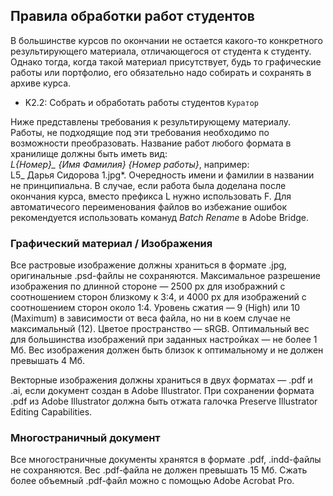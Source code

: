 ## Правила обработки работ студентов

В большинстве курсов по окончании не остается какого-то конкретного результирующего материала, отличающегося от студента к студенту. Однако тогда, когда такой материал присутствует, будь то графические работы или портфолио, его обязательно надо собирать и сохранять в архиве курса. 

* K2.2: Собрать и обработать работы студентов `Куратор`

Ниже представлены требования к результирующему материалу. Работы, не подходящие под эти требования необходимо по возможности преобразовать.
Название работ любого формата в хранилище должны быть иметь вид: *L{Номер}\_&nbsp;{Имя&nbsp;Фамилия}&nbsp;{Номер&nbsp;работы}*, например: L5\_&nbsp;Дарья&nbsp;Сидорова&nbsp;1.jpg*. Очередность имени и фамилии в названии не принципиальна. В случае, если работа была доделана после окончания курса, вместо префикса L нужно использовать F. Для автоматичесого переименования файлов во избежание ошибок рекомендуется использовать комануд *Batch Rename* в Adobe Bridge.

### Графический материал / Изображения

Все растровые изображение должны храниться в формате .jpg, оригинальные .psd-файлы не сохраняются. Максимальное разрешение изображения по длинной стороне — 2500 px для изображний с соотношением сторон близкому к 3:4, и 4000 px для изображений с соотношением сторон около 1:4. Уровень сжатия — 9 (High) или 10 (Maximum) в зависимости от веса файла, но ни в коем случае не максимальный (12). Цветое пространство — sRGB. Оптимальный вес для большинства изображений при заданных настройках — не более 1 Мб. Вес изображения должен быть близок к оптимальному и не должен превышать 4&nbsp;Мб.

Векторные изображения должны храниться в двух форматах — .pdf и .ai, если документ создан в Adobe Illustrator. При сохранении формата .pdf из Adobe Illustrator должна быть отжата галочка Preserve Illustrator Editing Capabilities.

### Многостраничный документ

Все многостраничные документы хранятся в формате .pdf, .indd-файлы не сохраняются. Вес .pdf-файла не должен превышать 15 Мб. Сжать более объемный .pdf-файл можно с помощью Adobe Acrobat Pro.

